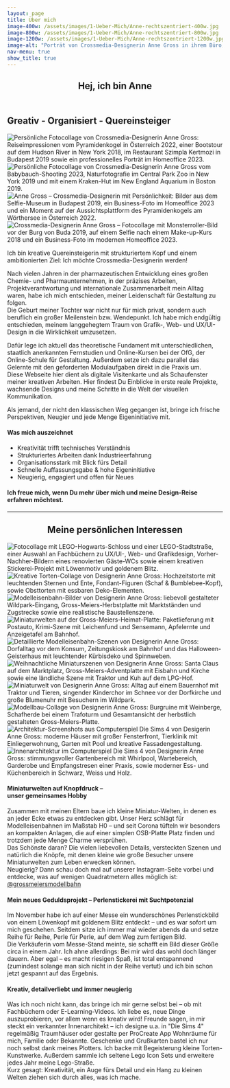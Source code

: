 ```yaml
---
layout: page
title: Über mich
image-400w: /assets/images/1-Ueber-Mich/Anne-rechtszentriert-400w.jpg
image-800w: /assets/images/1-Ueber-Mich/Anne-rechtszentriert-800w.jpg
image-1200w: /assets/images/1-Ueber-Mich/Anne-rechtszentriert-1200w.jpg
image-alt: "Porträt von Crossmedia-Designerin Anne Gross in ihrem Büro, freundlich lächelnd am Schreibtisch mit Pflanzen im Hintergrund."
nav-menu: true
show_title: true
---
```


<!-- Main -->
<div id="main" class="alt">

<!-- One -->
<section id="one">
<div class="inner">

<header class="major">
	<h1>Hej, ich bin Anne</h1>
</header>

<!-- Content -->
<h2 id="content">Greativ - Organisiert - Quereinsteiger</h2>
  <glider-gallery lightbox-id="Ueber-mich" per-view-max="4">
    <img 
      alt="Persönliche Fotocollage von Crossmedia-Designerin Anne Gross: Reiseimpressionen vom Pyramidenkogel in Österreich 2022, einer Bootstour auf dem Hudson River in New York 2018, im Restaurant Szimpla Kertmozi in Budapest 2019 sowie ein professionelles Porträt im Homeoffice 2023." 
      src="{% link /assets/images/1-Ueber-Mich/Anne-Collage-1-1200w.jpg %}" 
      srcset="
          {% link /assets/images/1-Ueber-Mich/Anne-Collage-1-100w.jpg %} 100w
          , {% link /assets/images/1-Ueber-Mich/Anne-Collage-1-400w.jpg %} 400w
          , {% link /assets/images/1-Ueber-Mich/Anne-Collage-1-800w.jpg %} 800w
          , {% link /assets/images/1-Ueber-Mich/Anne-Collage-1-1200w.jpg %} 1200w
      "
      sizes="80vw"
    />
        <img 
      alt="Persönliche Fotocollage von Crossmedia-Designerin Anne Gross vom Babybauch-Shooting 2023, Naturfotografie im Central Park Zoo in New York 2019 und mit einem Kraken-Hut im New England Aquarium in Boston 2019." 
      src="{% link /assets/images/1-Ueber-Mich/Anne-Collage-2-1200w.jpg %}" 
      srcset="
          {% link /assets/images/1-Ueber-Mich/Anne-Collage-2-100w.jpg %} 100w
          , {% link /assets/images/1-Ueber-Mich/Anne-Collage-2-400w.jpg %} 400w
          , {% link /assets/images/1-Ueber-Mich/Anne-Collage-2-800w.jpg %} 800w
          , {% link /assets/images/1-Ueber-Mich/Anne-Collage-2-1200w.jpg %} 1200w
      "
      sizes="80vw"
    />
        <img 
      alt="Anne Gross – Crossmedia-Designerin mit Persönlichkeit: Bilder aus dem Selfie-Museum in Budapest 2019, ein Business-Foto im Homeoffice 2023 und ein Moment auf der Aussichtsplattform des Pyramidenkogels am Wörthersee in Österreich 2022." 
      src="{% link /assets/images/1-Ueber-Mich/Anne-Collage-3-1200w.jpg %}" 
      srcset="
          {% link /assets/images/1-Ueber-Mich/Anne-Collage-3-100w.jpg %} 100w
          , {% link /assets/images/1-Ueber-Mich/Anne-Collage-3-400w.jpg %} 400w
          , {% link /assets/images/1-Ueber-Mich/Anne-Collage-3-800w.jpg %} 800w
          , {% link /assets/images/1-Ueber-Mich/Anne-Collage-3-1200w.jpg %} 1200w
      "
      sizes="80vw"
    />
        <img 
      alt="Crossmedia-Designerin Anne Gross – Fotocollage mit Monsterroller-Bild vor der Burg von Buda 2019, auf einem Selfie nach einem Make-up-Kurs 2018 und ein Business-Foto im modernen Homeoffice 2023." 
      src="{% link /assets/images/1-Ueber-Mich/Anne-Collage-4-1200w.jpg %}" 
      srcset="
          {% link /assets/images/1-Ueber-Mich/Anne-Collage-4-100w.jpg %} 100w
          , {% link /assets/images/1-Ueber-Mich/Anne-Collage-4-400w.jpg %} 400w
          , {% link /assets/images/1-Ueber-Mich/Anne-Collage-4-800w.jpg %} 800w
          , {% link /assets/images/1-Ueber-Mich/Anne-Collage-4-1200w.jpg %} 1200w
      "
      sizes="80vw"
    />
  </glider-gallery>
<br>
<p>Ich bin kreative Quereinsteigerin mit strukturiertem Kopf und einem ambitionierten Ziel: Ich möchte Crossmedia-Designerin werden!</p>
<p>Nach vielen Jahren in der pharmazeutischen Entwicklung eines großen Chemie- und Pharmaunternehmen, in der präzises Arbeiten, Projektverantwortung und internationale Zusammenarbeit mein Alltag waren, habe ich mich entschieden, meiner Leidenschaft für Gestaltung zu folgen.<br>Die Geburt meiner Tochter war nicht nur für mich privat, sondern auch beruflich ein großer Meilenstein bzw. Wendepunkt. Ich habe mich endgültig entschieden, meinem langgehegtem Traum von Grafik-, Web- und UX/UI-Design in die Wirklichkeit umzusetzen.</p>
<p>Dafür lege ich aktuell das theoretische Fundament mit unterschiedlichen, staatlich anerkannten Fernstudien und Online-Kursen bei der OfG, der Online-Schule für Gestaltung. Außerdem setze ich dazu parallel das Gelernte mit den geforderten Modulaufgaben direkt in die Praxis um.<br>Diese Webseite hier dient als digitale Visitenkarte und als Schaufenster meiner kreativen Arbeiten. Hier findest Du Einblicke in erste reale Projekte, wachsende Designs und meine Schritte in die Welt der visuellen Kommunikation.</p>
<p>Als jemand, der nicht den klassischen Weg gegangen ist, bringe ich frische Perspektiven, Neugier und jede Menge Eigeninitiative mit.</p>

<h4>Was mich auszeichnet</h4>
<ul>
	<li>Kreativität trifft technisches Verständnis</li>
	<li>Strukturiertes Arbeiten dank Industrieerfahrung</li>
	<li>Organisationsstark mit Blick fürs Detail</li>
	<li>Schnelle Auffassungsgabe & hohe Eigeninitiative</li>
	<li>Neugierig, engagiert und offen für Neues</li>
</ul>

<h4>Ich freue mich, wenn Du mehr über mich und meine Design-Reise erfahren möchtest.</h4>
<hr class="major" />

<h2 style="text-align: center;">Meine persönlichen Interessen</h2>
<!-- Glider Gallery-->
<glider-gallery lightbox-id="Persoenliche-Interessen" per-view-max="4">
  <img 
    alt="Fotocollage mit LEGO-Hogwarts-Schloss und einer LEGO-Stadtstraße, einer Auswahl an Fachbüchern zu UX/UI-, Web- und Grafikdesign, Vorher-Nachher-Bildern eines renovierten Gäste-WCs sowie einem kreativen Stickerei-Projekt mit Löwenmotiv und goldenem Blitz." 
    src="{% link /assets/images/1-Ueber-Mich/Fotocollage-1-1200w.jpg %}" 
    srcset="
        {% link /assets/images/1-Ueber-Mich/Fotocollage-1-100w.jpg %} 100w
        , {% link /assets/images/1-Ueber-Mich/Fotocollage-1-400w.jpg %} 400w
        , {% link /assets/images/1-Ueber-Mich/Fotocollage-1-800w.jpg %} 800w
        , {% link /assets/images/1-Ueber-Mich/Fotocollage-1-1200w.jpg %} 1200w
    "
    sizes="80vw"
  />
    <img 
    alt="Kreative Torten-Collage von Designerin Anne Gross: Hochzeitstorte mit leuchtenden Sternen und Ente, Fondant-Figuren (Schaf & Bumblebee-Kopf), sowie Obsttorten mit essbaren Deko-Elementen." 
    src="{% link /assets/images/1-Ueber-Mich/Fotocollage-2-1200w.jpg %}" 
    srcset="
        {% link /assets/images/1-Ueber-Mich/Fotocollage-2-100w.jpg %} 100w
        , {% link /assets/images/1-Ueber-Mich/Fotocollage-2-400w.jpg %} 400w
        , {% link /assets/images/1-Ueber-Mich/Fotocollage-2-800w.jpg %} 800w
        , {% link /assets/images/1-Ueber-Mich/Fotocollage-2-1200w.jpg %} 1200w
    "
    sizes="80vw"
  />
    <img 
    alt="Modelleisenbahn-Bilder von Designerin Anne Gross: liebevoll gestalteter Wildpark-Eingang, Gross-Meiers-Herbstplatte mit Marktständen und Zugstrecke sowie eine realistische Baustellenszene." 
    src="{% link /assets/images/1-Ueber-Mich/Fotocollage-3-1200w.jpg %}" 
    srcset="
        {% link /assets/images/1-Ueber-Mich/Fotocollage-3-100w.jpg %} 100w
        , {% link /assets/images/1-Ueber-Mich/Fotocollage-3-400w.jpg %} 400w
        , {% link /assets/images/1-Ueber-Mich/Fotocollage-3-800w.jpg %} 800w
        , {% link /assets/images/1-Ueber-Mich/Fotocollage-3-1200w.jpg %} 1200w
    "
    sizes="80vw"
  />
    <img 
    alt="Miniaturwelten auf der Gross-Meiers-Heimat-Platte: Paketlieferung mit Postauto, Krimi-Szene mit Leichenfund und Sensemann, Apfelernte und Anzeigetafel am Bahnhof." 
    src="{% link /assets/images/1-Ueber-Mich/Fotocollage-4-1200w.jpg %}" 
    srcset="
        {% link /assets/images/1-Ueber-Mich/Fotocollage-4-100w.jpg %} 100w
        , {% link /assets/images/1-Ueber-Mich/Fotocollage-4-400w.jpg %} 400w
        , {% link /assets/images/1-Ueber-Mich/Fotocollage-4-800w.jpg %} 800w
        , {% link /assets/images/1-Ueber-Mich/Fotocollage-4-1200w.jpg %} 1200w
    "
    sizes="80vw"
  />
    <img 
    alt="Detaillierte Modelleisenbahn-Szenen von Designerin Anne Gross: Dorfalltag vor dem Konsum, Zeitungskiosk am Bahnhof und das Halloween-Geisterhaus mit leuchtender Kürbisdeko und Spinnweben." 
    src="{% link /assets/images/1-Ueber-Mich/Fotocollage-5-1200w.jpg %}" 
    srcset="
        {% link /assets/images/1-Ueber-Mich/Fotocollage-5-100w.jpg %} 100w
        , {% link /assets/images/1-Ueber-Mich/Fotocollage-5-400w.jpg %} 400w
        , {% link /assets/images/1-Ueber-Mich/Fotocollage-5-800w.jpg %} 800w
        , {% link /assets/images/1-Ueber-Mich/Fotocollage-5-1200w.jpg %} 1200w
    "
    sizes="80vw"
  />
    <img 
    alt="Weihnachtliche Miniaturszenen von Designerin Anne Gross: Santa Claus auf dem Marktplatz, Gross-Meiers-Adventplatte mit Eisbahn und Kirche sowie eine ländliche Szene mit Traktor und Kuh auf dem LPG-Hof." 
    src="{% link /assets/images/1-Ueber-Mich/Fotocollage-6-1200w.jpg %}" 
    srcset="
        {% link /assets/images/1-Ueber-Mich/Fotocollage-6-100w.jpg %} 100w
        , {% link /assets/images/1-Ueber-Mich/Fotocollage-6-400w.jpg %} 400w
        , {% link /assets/images/1-Ueber-Mich/Fotocollage-6-800w.jpg %} 800w
        , {% link /assets/images/1-Ueber-Mich/Fotocollage-6-1200w.jpg %} 1200w
    "
    sizes="80vw"
  />
    <img 
    alt="Miniaturwelt von Designerin Anne Gross: Alltag auf einem Bauernhof mit Traktor und Tieren, singender Kinderchor im Schnee vor der Dorfkirche und große Blumenuhr mit Besuchern im Wildpark." 
    src="{% link /assets/images/1-Ueber-Mich/Fotocollage-7-1200w.jpg %}" 
    srcset="
        {% link /assets/images/1-Ueber-Mich/Fotocollage-7-100w.jpg %} 100w
        , {% link /assets/images/1-Ueber-Mich/Fotocollage-7-400w.jpg %} 400w
        , {% link /assets/images/1-Ueber-Mich/Fotocollage-7-800w.jpg %} 800w
        , {% link /assets/images/1-Ueber-Mich/Fotocollage-7-1200w.jpg %} 1200w
    "
    sizes="80vw"
  />
    <img 
    alt="Modellbau-Collage von Designerin Anne Gross: Burgruine mit Weinberge, Schafherde bei einem Trafoturm und Gesamtansicht der herbstlich gestalteten Gross-Meiers-Platte." 
    src="{% link /assets/images/1-Ueber-Mich/Fotocollage-8-1200w.jpg %}" 
    srcset="
        {% link /assets/images/1-Ueber-Mich/Fotocollage-8-100w.jpg %} 100w
        , {% link /assets/images/1-Ueber-Mich/Fotocollage-8-400w.jpg %} 400w
        , {% link /assets/images/1-Ueber-Mich/Fotocollage-8-800w.jpg %} 800w
        , {% link /assets/images/1-Ueber-Mich/Fotocollage-8-1200w.jpg %} 1200w
    "
    sizes="80vw"
  />
    <img 
    alt="Architektur-Screenshots aus Computerspiel Die Sims 4 von Desigerin Anne Gross: moderne Häuser mit großer Fensterfront, Tierklinik mit Einliegerwohnung, Garten mit Pool und kreative Fassadengestaltung." 
    src="{% link /assets/images/1-Ueber-Mich/Fotocollage-9-1200w.jpg %}" 
    srcset="
        {% link /assets/images/1-Ueber-Mich/Fotocollage-9-100w.jpg %} 100w
        , {% link /assets/images/1-Ueber-Mich/Fotocollage-9-400w.jpg %} 400w
        , {% link /assets/images/1-Ueber-Mich/Fotocollage-9-800w.jpg %} 800w
        , {% link /assets/images/1-Ueber-Mich/Fotocollage-9-1200w.jpg %} 1200w
    "
    sizes="80vw"
  />
    <img 
    alt="Innenarchitektur im Computerspiel Die Sims 4 von Designerin Anne Gross: stimmungsvoller Gartenbereich mit Whirlpool, Wartebereich, Garderobe und Empfangstresen einer Praxis, sowie moderner Ess- und Küchenbereich in Schwarz, Weiss und Holz." 
    src="{% link /assets/images/1-Ueber-Mich/Fotocollage-10-1200w.jpg %}" 
    srcset="
        {% link /assets/images/1-Ueber-Mich/Fotocollage-10-100w.jpg %} 100w
        , {% link /assets/images/1-Ueber-Mich/Fotocollage-10-400w.jpg %} 400w
        , {% link /assets/images/1-Ueber-Mich/Fotocollage-10-800w.jpg %} 800w
        , {% link /assets/images/1-Ueber-Mich/Fotocollage-10-1200w.jpg %} 1200w
    "
    sizes="80vw"
  />
</glider-gallery>
<p></p>
<!-- Break -->
<div class="row">
	<div class="4u 12u$(medium)">
		<h4>Miniaturwelten auf Knopfdruck – <br> unser gemeinsames Hobby</h4>
		<p>Zusammen mit meinen Eltern baue ich kleine Miniatur-Welten, in denen es an jeder Ecke etwas zu entdecken gibt. Unser Herz schlägt für Modelleisenbahnen im Maßstab H0 – und seit Corona tüfteln wir besonders an kompakten Anlagen, die auf einer simplen OSB-Platte Platz finden und trotzdem jede Menge Charme versprühen. <br> Das Schönste daran? Die vielen liebevollen Details, versteckten Szenen und natürlich die Knöpfe, mit denen kleine wie große Besucher unsere Miniaturwelten zum Leben erwecken können. <br> Neugierig? Dann schau doch mal auf unserer Instagram-Seite vorbei und entdecke, was auf wenigen Quadratmetern alles möglich ist: <a href="https://www.instagram.com/grossmeiersmodellbahn/">@grossmeiersmodellbahn</a> </p>
	</div>
	<div class="4u 12u$(medium)">
		<h4>Mein neues Geduldsprojekt – Perlenstickerei mit Suchtpotenzial</h4>
		<p>Im November habe ich auf einer Messe ein wunderschönes Perlenstickbild von einem Löwenkopf mit goldenem Blitz entdeckt – und es war sofort um mich geschehen. Seitdem sitze ich immer mal wieder abends da und setze Reihe für Reihe, Perle für Perle, auf dem Weg zum fertigen Bild. <br> Die Verkäuferin vom Messe-Stand meinte, sie schafft ein Bild dieser Größe circa in einem Jahr. Ich ahne allerdings: Bei mir wird das wohl doch länger dauern. Aber egal – es macht riesigen Spaß, ist total entspannend (zumindest solange man sich nicht in der Reihe vertut) und ich bin schon jetzt gespannt auf das Ergebnis.</p>
	</div>
	<div class="4u$ 12u$(medium)">
		<h4>Kreativ, detailverliebt und immer neugierig</h4>
		<p>Was ich noch nicht kann, das bringe ich mir gerne selbst bei – ob mit Fachbüchern oder E-Learning-Videos. Ich liebe es, neue Dinge auszuprobieren, vor allem wenn es kreativ wird! Freunde sagen, in mir steckt ein verkannter Innenarchitekt – ich designe u.a. in "Die Sims 4" regelmäßig Traumhäuser oder gestalte per ProCreate App Wohnräume für mich, Familie oder Bekannte. Geschenke und Grußkarten bastel ich nur noch selbst dank meines Plotters. Ich backe mit Begeisterung kleine Torten-Kunstwerke. Außerdem sammle ich seltene Lego Icon Sets und erweitere jedes Jahr meine Lego-Straße. <br> Kurz gesagt: Kreativität, ein Auge fürs Detail und ein Hang zu kleinen Welten ziehen sich durch alles, was ich mache.</p>
	</div>
</div>

